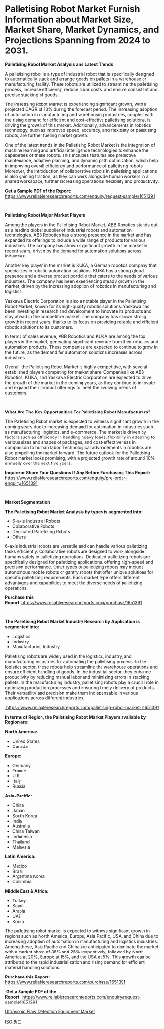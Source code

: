 <p><h1>Palletising Robot Market Furnish Information about Market Size, Market Share, Market Dynamics, and Projections Spanning from 2024 to 2031.</h1></p><p><strong>Palletising Robot Market Analysis and Latest Trends</strong></p>
<p><p>A palletising robot is a type of industrial robot that is specifically designed to automatically stack and arrange goods on pallets in a warehouse or manufacturing facility. These robots are utilized to streamline the palletising process, increase efficiency, reduce labor costs, and ensure consistent and precise stacking of goods.</p><p>The Palletising Robot Market is experiencing significant growth, with a projected CAGR of 13% during the forecast period. The increasing adoption of automation in manufacturing and warehousing industries, coupled with the rising demand for efficient and cost-effective palletising solutions, is driving the growth of this market. Additionally, advancements in robotics technology, such as improved speed, accuracy, and flexibility of palletising robots, are further fueling market growth.</p><p>One of the latest trends in the Palletising Robot Market is the integration of machine learning and artificial intelligence technologies to enhance the capabilities of these robots. This includes features like predictive maintenance, adaptive planning, and dynamic path optimization, which help in improving overall efficiency and performance of palletising robots. Moreover, the introduction of collaborative robots in palletising applications is also gaining traction, as they can work alongside human workers in a shared workspace, further increasing operational flexibility and productivity.</p></p>
<p><strong>Get a Sample PDF of the Report:&nbsp;</strong> <a href="https://www.reliableresearchreports.com/enquiry/request-sample/1651391">https://www.reliableresearchreports.com/enquiry/request-sample/1651391</a></p>
<p>&nbsp;</p>
<p><strong>Palletising Robot Major Market Players</strong></p>
<p><p>Among the players in the Palletising Robot Market, ABB Robotics stands out as a leading global supplier of industrial robots and automation technologies. ABB Robotics has a strong presence in the market and has expanded its offerings to include a wide range of products for various industries. The company has shown significant growth in the market in recent years, driven by the demand for automation solutions across industries.</p><p>Another key player in the market is KUKA, a German robotics company that specializes in robotic automation solutions. KUKA has a strong global presence and a diverse product portfolio that caters to the needs of various industries. The company has been experiencing steady growth in the market, driven by the increasing adoption of robotics in manufacturing and logistics.</p><p>Yaskawa Electric Corporation is also a notable player in the Palletising Robot Market, known for its high-quality robotic solutions. Yaskawa has been investing in research and development to innovate its products and stay ahead in the competitive market. The company has shown strong growth in recent years, thanks to its focus on providing reliable and efficient robotic solutions to its customers.</p><p>In terms of sales revenue, ABB Robotics and KUKA are among the top players in the market, generating significant revenue from their robotics and automation products. These companies are expected to continue to grow in the future, as the demand for automation solutions increases across industries.</p><p>Overall, the Palletising Robot Market is highly competitive, with several established players competing for market share. Companies like ABB Robotics, KUKA, and Yaskawa Electric Corporation are expected to drive the growth of the market in the coming years, as they continue to innovate and expand their product offerings to meet the evolving needs of customers.</p></p>
<p>&nbsp;</p>
<p><strong>What Are The Key Opportunities For Palletising Robot Manufacturers?</strong></p>
<p><p>The Palletising Robot market is expected to witness significant growth in the coming years due to increasing demand for automation in industries such as manufacturing, logistics, and e-commerce. The market is driven by factors such as efficiency in handling heavy loads, flexibility in adapting to various sizes and shapes of packages, and cost-effectiveness in comparison to human labor. Technological advancements in robotics are also propelling the market forward. The future outlook for the Palletising Robot market looks promising, with a projected growth rate of around 10% annually over the next five years.</p></p>
<p><strong>Inquire or Share Your Questions If Any Before Purchasing This Report:</strong> <a href="https://www.reliableresearchreports.com/enquiry/pre-order-enquiry/1651391">https://www.reliableresearchreports.com/enquiry/pre-order-enquiry/1651391</a></p>
<p>&nbsp;</p>
<p><strong>Market Segmentation</strong></p>
<p><strong>The Palletising Robot Market Analysis by types is segmented into:</strong></p>
<p><ul><li>6-axis Industrial Robots</li><li>Collaborative Robots</li><li>Dedicated Palletizing Robots</li><li>Others</li></ul></p>
<p><p>6-axis industrial robots are versatile and can handle various palletizing tasks efficiently. Collaborative robots are designed to work alongside humans safely in palletizing operations. Dedicated palletizing robots are specifically designed for palletizing applications, offering high-speed and precision performance. Other types of palletizing robots may include autonomous mobile robots or gantry robots that offer unique solutions for specific palletizing requirements. Each market type offers different advantages and capabilities to meet the diverse needs of palletizing operations.</p></p>
<p><strong>Purchase this Report:&nbsp;</strong><a href="https://www.reliableresearchreports.com/purchase/1651391">https://www.reliableresearchreports.com/purchase/1651391</a></p>
<p>&nbsp;</p>
<p><strong>The Palletising Robot Market Industry Research by Application is segmented into:</strong></p>
<p><ul><li>Logistics</li><li>Industry</li><li>Manufacturing Industry</li></ul></p>
<p><p>Palletising robots are widely used in the logistics, industry, and manufacturing industries for automating the palletising process. In the logistics sector, these robots help streamline the warehouse operations and ensure efficient handling of goods. In the industrial sector, they enhance productivity by reducing manual labor and minimizing errors in stacking pallets. In the manufacturing industry, palletising robots play a crucial role in optimizing production processes and ensuring timely delivery of products. Their versatility and precision make them indispensable in various applications across different industries.</p></p>
<p><a href="https://www.reliableresearchreports.com/palletising-robot-market-r1651391">&nbsp;https://www.reliableresearchreports.com/palletising-robot-market-r1651391</a></p>
<p><strong>In terms of Region, the Palletising Robot Market Players available by Region are:</strong></p>
<p>
    <p> <strong> North America: </strong>
        <ul>
            <li>United States</li>
            <li>Canada</li>
        </ul>
        </p> 
    <p> <strong> Europe: </strong>
        <ul>
            <li>Germany</li>
            <li>France</li>
            <li>U.K.</li>
            <li>Italy</li>
            <li>Russia</li>
        </ul>
        </p> 
    <p> <strong> Asia-Pacific: </strong>
        <ul>
            <li>China</li>
            <li>Japan</li>
            <li>South Korea</li>
            <li>India</li>
            <li>Australia</li>
            <li>China Taiwan</li>
            <li>Indonesia</li>
            <li>Thailand</li>
            <li>Malaysia</li>
        </ul>
        </p> 
    <p> <strong> Latin America: </strong>
        <ul>
            <li>Mexico</li>
            <li>Brazil</li>
            <li>Argentina Korea</li>
            <li>Colombia</li>
        </ul>
        </p> 
    <p> <strong> Middle East & Africa: </strong>
        <ul>
            <li>Turkey</li>
            <li>Saudi</li>
            <li>Arabia</li>
            <li>UAE</li>
            <li>Korea</li>
        </ul>
    </p>
    </p>
<p><p>The palletising robot market is expected to witness significant growth in regions such as North America, Europe, Asia Pacific, USA, and China due to increasing adoption of automation in manufacturing and logistics industries. Among these, Asia Pacific and China are anticipated to dominate the market with a market share of 35% and 25% respectively, followed by North America at 20%, Europe at 15%, and the USA at 5%. This growth can be attributed to the rapid industrialization and rising demand for efficient material handling solutions.</p></p>
<p><strong>Purchase this Report: </strong><a href="https://www.reliableresearchreports.com/purchase/1651391">https://www.reliableresearchreports.com/purchase/1651391</a></p>
<p>&nbsp;<strong>Get a Sample PDF of the Report:&nbsp;&nbsp;</strong><a href="https://www.reliableresearchreports.com/enquiry/request-sample/1651391">https://www.reliableresearchreports.com/enquiry/request-sample/1651391</a></p>
<p><strong></strong></p>
<p><p><a href="https://github.com/pizolina/Market-Research-Report-List-4/blob/main/ultrasonic-flaw-detection-equipment-market.md">Ultrasonic Flaw Detection Equipment Market</a></p><p><a href="https://medium.com/@raisin7568/iso-%ED%8E%8C%ED%94%84-%EC%8B%9C%EC%9E%A5-%EC%8B%9C%EC%9E%A5-%EC%A0%90%EC%9C%A0%EC%9C%A8-%EC%8B%9C%EC%9E%A5-%EB%8F%99%ED%96%A5-%EB%B0%8F-%EB%AF%B8%EB%9E%98-%EC%84%B1%EC%9E%A5-%ED%83%90%EC%83%89%ED%95%98%EA%B8%B0-ad22ace0d749">ISO 펌프</a></p></p>